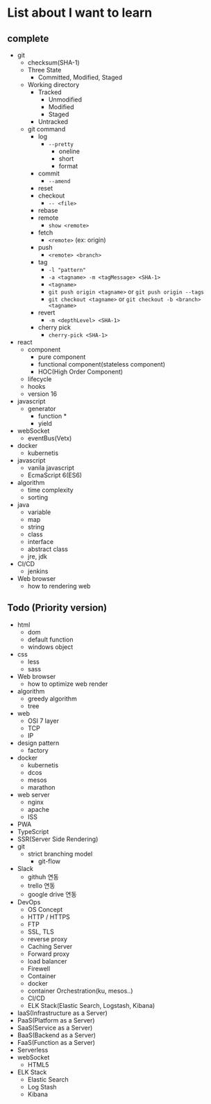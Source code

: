 # List about I want to learn

## complete

* git
  * checksum(SHA-1)
  * Three State
    * Committed, Modified, Staged
  * Working directory
    * Tracked
      * Unmodified
      * Modified
      * Staged
    * Untracked
  * git command
    * log
      * `--pretty`
        * oneline
        * short
        * format
    * commit
      * `--amend`
    * reset
    * checkout
      * `-- <file>`
    * rebase
    * remote
      * `show <remote>`
    * fetch
      * `<remote>` (ex: origin)
    * push
      * `<remote> <branch>`
    * tag
      * `-l "pattern"`
      * `-a <tagname> -m <tagMessage> <SHA-1>`
      * `<tagname>`
      * `git push origin <tagname>` or `git push origin --tags`
      * `git checkout <tagname>` or `git checkout -b <branch> <tagname>`
    * revert
      * `-m <depthLevel> <SHA-1>`
    * cherry pick
      * `cherry-pick <SHA-1>`
* react
  * component
    * pure component
    * functional component(stateless component)
    * HOC(High Order Component)
  * lifecycle
  * hooks
  * version 16
* javascript
  * generator
    * function *
    * yield
* webSocket
  * eventBus(Vetx)
* docker
  * kubernetis
* javascript
  * vanila javascript
  * EcmaScript 6(ES6)
* algorithm
  * time complexity
  * sorting
* java
  * variable
  * map
  * string
  * class
  * interface
  * abstract class
  * jre, jdk
* CI/CD
  * jenkins
* Web browser
  * how to rendering web

## Todo (Priority version)

* html
  * dom
  * default function
  * windows object
* css
  * less
  * sass
* Web browser
  * how to optimize web render
* algorithm
  * greedy algorithm
  * tree
* web
  * OSI 7 layer
  * TCP
  * IP
* design pattern
  * factory
* docker
  * kubernetis
  * dcos
  * mesos
  * marathon
* web server
  * nginx
  * apache
  * ISS
* PWA
* TypeScript
* SSR(Server Side Rendering)
* git
  * strict branching model
    * git-flow
* Slack
  * githuh 연동
  * trello 연동
  * google drive 연동
* DevOps
  * OS Concept
  * HTTP / HTTPS
  * FTP
  * SSL, TLS
  * reverse proxy
  * Caching Server
  * Forward proxy
  * load balancer
  * Firewell
  * Container
  * docker
  * container Orchestration(ku, mesos..)
  * CI/CD
  * ELK Stack(Elastic Search, Logstash, Kibana)
* IaaS(Infrastructure as a Server)
* PaaS(Platform as a Server)
* SaaS(Service as a Server)
* BaaS(Backend as a Server)
* FaaS(Function as a Server)
* Serverless
* webSocket
  * HTML5
* ELK Stack
  * Elastic Search
  * Log Stash
  * Kibana
